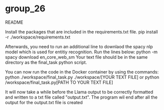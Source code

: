 # group_26

 README

Install the packages that are included in the requirements.txt file.
pip install -r ./workspace/requirements.txt

Afterwards, you need to run an additional line to downlaod the spacy nlp model which is used for entitiy recognition. Run the lines below:
python -m spacy download en_core_web_sm
Your text file should be in the same directory as the final_task python script.

You can now run the code in the Docker container by using the commands:
python ./workspace/final_task.py ./workspace/[YOUR TEXT FILE]
or
python /workspace/final_task.py[PATH TO YOUR TEXT FILE]

It will now take a while before the Llama output to be correctly formatted and written to a txt file called "output.txt". The program wil end after all the output for the output.txt file is created
